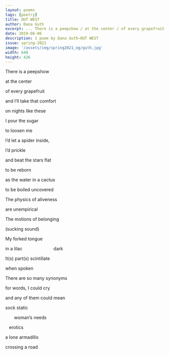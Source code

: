 ```yaml
---
layout: poems
tags: [poetry]
title: OUT WEST
author: Dana Guth
excerpt: ... There is a peepshow / at the center / of every grapefruit ...
date: 2019-06-06
description: 1 poem by Dana Guth—OUT WEST
issue: spring-2021
image: '/assets/img/spring2021_og/guth.jpg'
width: 640
height: 426
---
```


<div class="stanza">
<p class="poemline">There is a peepshow</p>
<p class="poemline">at the center</p>
<p class="poemline">of every grapefruit</p>
</div>
<div class="stanza">
<p class="poemline">and I’ll take that comfort</p>
<p class="poemline">on nights like these</p>
</div>
<div class="stanza">
<p class="poemline">I pour the sugar</p>
<p class="poemline">to loosen me</p>
</div>
<div class="stanza">
<p class="poemline">I’d let a spider inside,</p>
<p class="poemline">I’d prickle</p>
<p class="poemline">and beat the stars flat</p>
</div>
<div class="stanza">
<p class="poemline">to be reborn</p>
<p class="poemline">as the water in a cactus</p>
</div>
<div class="stanza">
<p class="poemline">to be boiled uncovered</p>
</div>
<div class="stanza">
<p class="poemline">The physics of aliveness</p>
<p class="poemline">are unempirical</p>
</div>
<div class="stanza">
<p class="poemline">The motions of belonging</p>
<p class="poemline">(sucking sound)</p>
</div>
<div class="stanza">
<p class="poemline">My forked tongue</p>
<p class="poemline">in a lilac&nbsp; &nbsp; &nbsp; &nbsp; &nbsp; &nbsp; &nbsp; &nbsp; &nbsp; &nbsp; &nbsp; &nbsp; &nbsp;dark</p>
</div>
<div class="stanza">
<p class="poemline">It(s) part(s) scintillate</p>
<p class="poemline">when spoken</p>
</div>
<div class="stanza">
<p class="poemline">There are so many synonyms</p>
<p class="poemline">for words, I could cry</p>
</div>
<div class="stanza">
<p class="poemline">and any of them could mean</p>
</div>
<div class="stanza">
<p class="poemline">sock static</p>
<p class="poemline">&nbsp;&nbsp;&nbsp;&nbsp;&nbsp;&nbsp;&nbsp;woman’s needs</p>
</div>
<div class="stanza">
<p class="poemline">&nbsp;&nbsp;&nbsp;erotics</p>
</div>
<div class="stanza">
<p class="poemline">a lone armadillo</p>
<p class="poemline">crossing a road</p>
</div>

